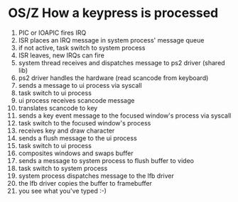 OS/Z How a keypress is processed
================================

  1. PIC or IOAPIC fires IRQ
  2. ISR places an IRQ message in system process' message queue
  3. if not active, task switch to system process
  4. ISR leaves, new IRQs can fire
  5. system thread receives and dispatches message to ps2 driver (shared lib)
  6. ps2 driver handles the hardware (read scancode from keyboard)
  7. sends a message to ui process via syscall
  8. task switch to ui process
  9. ui process receives scancode message
 10. translates scancode to key
 11. sends a key event message to the focused window's process via syscall
 12. task switch to the focused window's process
 13. receives key and draw character
 14. sends a flush message to the ui process
 15. task switch to ui process
 16. composites windows and swaps buffer
 17. sends a message to system process to flush buffer to video
 18. task switch to system process
 19. system process dispatches message to the lfb driver
 20. the lfb driver copies the buffer to framebuffer
 21. you see what you've typed :-)
